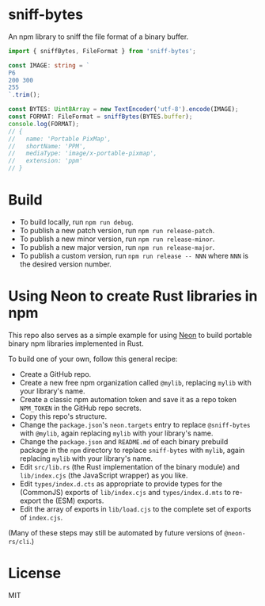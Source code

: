 # sniff-bytes

An npm library to sniff the file format of a binary buffer.

```typescript
import { sniffBytes, FileFormat } from 'sniff-bytes';

const IMAGE: string = `
P6
200 300
255
`.trim();

const BYTES: Uint8Array = new TextEncoder('utf-8').encode(IMAGE);
const FORMAT: FileFormat = sniffBytes(BYTES.buffer);
console.log(FORMAT);
// {
//   name: 'Portable PixMap',
//   shortName: 'PPM',
//   mediaType: 'image/x-portable-pixmap',
//   extension: 'ppm'
// }
```

# Build

- To build locally, run `npm run debug`.
- To publish a new patch version, run `npm run release-patch`.
- To publish a new minor version, run `npm run release-minor`.
- To publish a new major version, run `npm run release-major`.
- To publish a custom version, run `npm run release -- NNN` where `NNN` is the desired version number.

# Using Neon to create Rust libraries in npm

This repo also serves as a simple example for using [Neon](https://neon-bindings.com) to build portable binary npm libraries implemented in Rust.

To build one of your own, follow this general recipe:

- Create a GitHub repo.
- Create a new free npm organization called `@mylib`, replacing `mylib` with your library's name.
- Create a classic npm automation token and save it as a repo token `NPM_TOKEN` in the GitHub repo secrets.
- Copy this repo's structure.
- Change the `package.json`'s `neon.targets` entry to replace `@sniff-bytes` with `@mylib`, again replacing `mylib` with your library's name.
- Change the `package.json` and `README.md` of each binary prebuild package in the `npm` directory to replace `sniff-bytes` with `mylib`, again replacing `mylib` with your library's name.
- Edit `src/lib.rs` (the Rust implementation of the binary module) and `lib/index.cjs` (the JavaScript wrapper) as you like.
- Edit `types/index.d.cts` as appropriate to provide types for the (CommonJS) exports of `lib/index.cjs` and `types/index.d.mts` to re-export the (ESM) exports.
- Edit the array of exports in `lib/load.cjs` to the complete set of exports of `index.cjs`.

(Many of these steps may still be automated by future versions of `@neon-rs/cli`.)

# License

MIT
